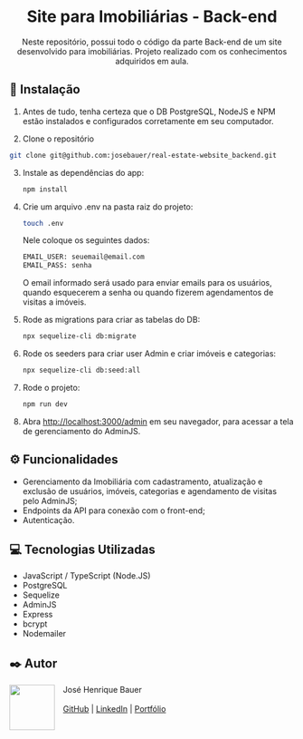 <h1 align="center">Site para Imobiliárias - Back-end</h1>

<p align="center">Neste repositório, possui todo o código da parte Back-end de um site desenvolvido para imobiliárias. Projeto realizado com os conhecimentos adquiridos em aula.</p>

## 🚀 Instalação

1. Antes de tudo, tenha certeza que o DB PostgreSQL, NodeJS e NPM estão instalados e configurados corretamente em seu computador.

2. Clone o repositório
  ```bash
  git clone git@github.com:josebauer/real-estate-website_backend.git
  ```

3. Instale as dependências do app:
   ```bash
   npm install
   ```

4. Crie um arquivo .env na pasta raiz do projeto:
   ```bash
   touch .env
   ```
   Nele coloque os seguintes dados:
   ```bash
   EMAIL_USER: seuemail@email.com
   EMAIL_PASS: senha
   ```
   O email informado será usado para enviar emails para os usuários, quando esquecerem a senha ou quando fizerem agendamentos de visitas a imóveis.

5. Rode as migrations para criar as tabelas do DB:
   ```bash
   npx sequelize-cli db:migrate
   ```

6. Rode os seeders para criar user Admin e criar imóveis e categorias:
   ```bash
   npx sequelize-cli db:seed:all
   ```

7. Rode o projeto:
   ```bash
   npm run dev
   ```

8. Abra [http://localhost:3000/admin](http://localhost:3000/admin) em seu navegador, para acessar a tela de gerenciamento do AdminJS.
   
## ⚙️ Funcionalidades
- Gerenciamento da Imobiliária com cadastramento, atualização e exclusão de usuários, imóveis, categorias e agendamento de visitas pelo AdminJS;
- Endpoints da API para conexão com o front-end;
- Autenticação.

## 💻 Tecnologias Utilizadas
- JavaScript / TypeScript (Node.JS)
- PostgreSQL
- Sequelize
- AdminJS
- Express
- bcrypt
- Nodemailer
  
## ✒️ Autor
<p>
  <img align=left margin=10 width=80 src="https://avatars.githubusercontent.com/u/104539756?v=4"/>
  <p>&nbsp&nbsp&nbspJosé Henrique Bauer<br><br>
  &nbsp&nbsp&nbsp<a href="https://github.com/josebauer">GitHub</a>&nbsp;|&nbsp;<a href="https://www.linkedin.com/in/jose-henrique-bauer">LinkedIn</a>&nbsp;|&nbsp;<a href="https://josebauer.com.br">Portfólio</a>
  </p>
